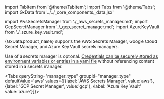 import TabItem from '@theme/TabItem';
import Tabs from '@theme/Tabs';
import GxData from '../../_core_components/_data.jsx'

import AwsSecretsManager from './_aws_secrets_manager.md';
import GcpSecretManager from './_gcp_secret_manager.md';
import AzureKeyVault from './_azure_key_vault.md';

{GxData.product_name} supports the AWS Secrets Manager, Google Cloud Secret Manager, and Azure Key Vault secrets managers.

Use of a secrets manager is optional.  [Credentials can be securely stored as environment variables or entries in a yaml file](#configure-credentials) without referencing content stored in a secrets manager.

<Tabs queryString="manager_type" groupId="manager_type" defaultValue='aws' values={[{label: 'AWS Secrets Manager', value:'aws'}, {label: 'GCP Secret Manager', value:'gcp'}, {label: 'Azure Key Vault', value:'azure'}]}>

 <TabItem value="aws">
    <AwsSecretsManager/>
 </TabItem>

 <TabItem value="gcp">
    <GcpSecretManager/>
 </TabItem>

 <TabItem value="azure">
    <AzureKeyVault/>
 </TabItem>

</Tabs>
